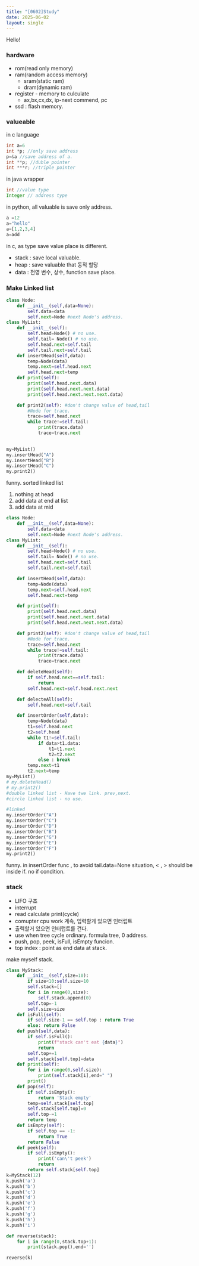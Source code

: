 ```yaml
---
title: "[0602]Study"
date: 2025-06-02
layout: single
---
```

Hello!
### hardware
- rom(read only memory) 
- ram(random access memory)
  - sram(static ram)
  - dram(dynamic ram)
- register - memory to culculate
  - ax,bx,cx,dx, ip-next commend, pc
- ssd : flash memory.


### valueable
in c language
```c
int a=6
int *p; //only save address
p=&a //save address of a.
int **p; //duble pointer
int ***r; //triple pointer
```

in java
wrapper
```java
int //value type
Integer // address type
```
in python, all valuable is save only address.
```python
a =12
a="hello"
a=[1,2,3,4]
a=add
```

in c, as type save value place is different. 
- stack : save local valuable.
- heap : save valuable that 동적 할당
- data : 전영 변수, 상수, function save place.
### Make Linked list
```py
class Node:
    def __init__(self,data=None):
        self.data=data
        self.next=Node #next Node's address.
class MyList:
    def __init__(self):
        self.head=Node() # no use.
        self.tail= Node() # no use.
        self.head.next=self.tail
        self.tail.next=self.tail
    def insertHead(self,data):
        temp=Node(data)
        temp.next=self.head.next
        self.head.next=temp
    def print(self):
        print(self.head.next.data)
        print(self.head.next.next.data)
        print(self.head.next.next.next.data)

    def print2(self): #don't change value of head,tail
        #Node for trace.
        trace=self.head.next
        while trace!=self.tail:
            print(trace.data)
            trace=trace.next
        

my=MyList()
my.insertHead("A")
my.insertHead("B")
my.insertHead("C")
my.print2()
```
funny.
sorted linked list 
1. nothing at head
2. add data at end at list
3. add data at mid
```py
class Node:
    def __init__(self,data=None):
        self.data=data
        self.next=Node #next Node's address.
class MyList:
    def __init__(self):
        self.head=Node() # no use.
        self.tail= Node() # no use.
        self.head.next=self.tail
        self.tail.next=self.tail

    def insertHead(self,data):
        temp=Node(data)
        temp.next=self.head.next
        self.head.next=temp

    def print(self):
        print(self.head.next.data)
        print(self.head.next.next.data)
        print(self.head.next.next.next.data)

    def print2(self): #don't change value of head,tail
        #Node for trace.
        trace=self.head.next
        while trace!=self.tail:
            print(trace.data)
            trace=trace.next

    def deleteHead(self):
        if self.head.next==self.tail:
            return
        self.head.next=self.head.next.next

    def delecteAll(self):
        self.head.next=self.tail

    def insertOrder(self,data):
        temp=Node(data)
        t1=self.head.next
        t2=self.head
        while t1!=self.tail:
            if data>t1.data:
                t1=t1.next
                t2=t2.next
            else : break
        temp.next=t1
        t2.next=temp
my=MyList()
# my.deleteHead()
# my.print2()
#double linked list - Have twe link. prev,next.
#circle linked list - no use.

#linked
my.insertOrder("A")
my.insertOrder("C")
my.insertOrder("D")
my.insertOrder("B")
my.insertOrder("G")
my.insertOrder("E")
my.insertOrder("F")
my.print2()
```
funny.
in insertOrder func , to avoid tail.data=None situation, < , > should be inside if. no if condition.

### stack
- LIFO 구조
- interrupt
- read calculate print(cycle)
- comupter cpu work 계속, 입력할게 있으면 인터럽트
- 출력할거 있으면 인터럽트를 건다.
- use when tree cycle ordinary. formula tree, 0 address.
- push, pop, peek, isFull, isEmpty funcion.
- top index : point as end data at stack.
  
make myself stack.
```py
class MyStack:
    def __init__(self,size=10):
        if size<10:self.size=10
        self.stack=[]
        for i in range(0,size):
            self.stack.append(0)
        self.top=-1
        self.size=size
    def isFull(self):
        if self.size-1 == self.top : return True
        else: return False
    def push(self,data):
        if self.isFull():
            print(f"stack can't eat {data}")
            return
        self.top+=1
        self.stack[self.top]=data
    def print(self):
        for i in range(0,self.size):
            print(self.stack[i],end=" ")
        print()
    def pop(self):
        if self.isEmpty():
            return 'Stack empty'
        temp=self.stack[self.top]
        self.stack[self.top]=0
        self.top-=1
        return temp
    def isEmpty(self):
        if self.top == -1:
            return True
        return False
    def peek(self):
        if self.isEmpty():
            print('can\'t peek')
            return
        return self.stack[self.top]
k=MyStack(12)
k.push('a')
k.push('b')
k.push('c')
k.push('d')
k.push('e')
k.push('f')
k.push('g')
k.push('h')
k.push('i')

def reverse(stack):
    for i in range(0,stack.top+1):
        print(stack.pop(),end='')

reverse(k)
```

